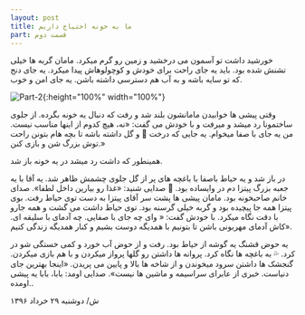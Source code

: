 ```yaml
---
layout: post
title: ما به خونه احتیاج داریم
part: قسمت دوم
---
```


خورشید داشت تو آسمون می درخشید و زمین رو گرم میکرد. مامان گربه ها خیلی تشنش شده بود. باید یه جای راحت برای خودش و کوچولوهاش پیدا میکرد. یه جای دنج که تو سایه باشه و به آب هم دسترسی داشته باشن. یه جای امن و خوب.  

![Part-2]({{site.url}}/images/illustrations/part-2.jpg){:height="100%" width="100%"}

وقتی پیشی ها خوابیدن مامانشون بلند شد و رفت که دنبال یه خونه بگرده. از جلوی ساختمونا رد میشد و میرفت و با خودش می گفت: «نه، هیچ کدوم از اینها مناسب نیست. من یه جای با صفا میخوام. یه جایی که درخت 🌳 و گل داشته باشه تا بچه هام بتونن راحت توش بزرگ شن و بازی کنن.»  

همینطور که داشت رد میشد در یه خونه باز شد.

در باز شد و یه حیاط باصفا با باغچه های پر از گل جلوی چشمش ظاهر شد. یه آقا با یه جعبه بزرگ پیتزا دم در وایساده بود. 🍕  صدایی شنید: «غذا رو بیارین داخل لطفا». صدای خانم صاحبخونه بود. مامان پیشی ها پشت سر آقای پیتزا به دست توی حیاط رفت. بوی پیتزا همه جا پیچیده بود و گربه خیلی گرسنه بود. توی حیاط داشت می گشت و همه جارو با دقت نگاه میکرد. با خودش گفت: « وای چه جای با صفایی. چه آدمای با سلیقه ای. کاش آدمای مهربونی باشن تا بتونیم با همدیگه دوست بشیم و کنار همدیگه زندگی کنیم». 

یه حوض قشنگ یه گوشه از حیاط بود. رفت و از حوض آب خورد و کمی خستگی شو در کرد. 💦 به باغچه ها نگاه کرد. پروانه ها داشتن رو گلها پرواز میکردن و با هم بازی میکردن. گنجشک ها داشتن سرود میخوندن و از شاخه ها بالا و پایین می پریدن. «اینجا بهترین جای دنیاست. خبری از عابرای سراسیمه و ماشین ها نیست». 
صدایی اومد: بابا، بابا یه پیشی اومده..


ش/ دوشنبه ۲۹ خرداد ۱۳۹۶
